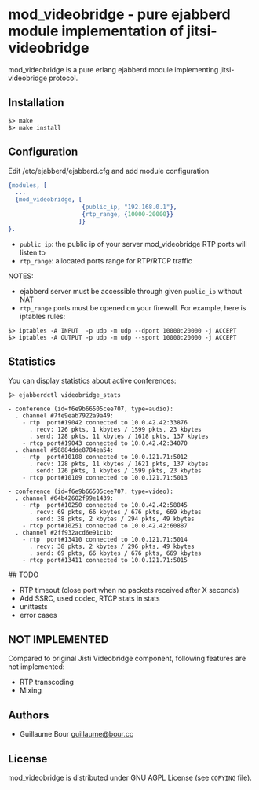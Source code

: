 # mod_videobridge - pure ejabberd module implementation of jitsi-videobridge

mod_videobridge is a pure erlang ejabberd module implementing jitsi-videobridge protocol.


## Installation

```shell
$> make
$> make install
```

## Configuration

Edit /etc/ejabberd/ejabberd.cfg and add module configuration

```erlang
{modules, [
  ...
  {mod_videobridge, [
                     {public_ip, "192.168.0.1"},
                     {rtp_range, {10000-20000}}
                    ]}
}.
```

- `public_ip`: the public ip of your server mod_videobridge RTP ports will listen to
- `rtp_range`: allocated ports range for RTP/RTCP traffic

NOTES:
- ejabberd server must be accessible through given `public_ip` without NAT
- `rtp_range` ports must be opened on your firewall. For example, here is iptables rules:

```shell
$> iptables -A INPUT  -p udp -m udp --dport 10000:20000 -j ACCEPT
$> iptables -A OUTPUT -p udp -m udp --sport 10000:20000 -j ACCEPT
```

## Statistics

You can display statistics about active conferences:
```shell
$> ejabberdctl videobridge_stats

- conference (id=f6e9b66505cee707, type=audio):
  . channel #7fe9eab7922a9a49:
    - rtp  port#19042 connected to 10.0.42.42:33876
      . recv: 126 pkts, 1 kbytes / 1599 pkts, 23 kbytes
      . send: 128 pkts, 11 kbytes / 1618 pkts, 137 kbytes
    - rtcp port#19043 connected to 10.0.42.42:34070
  . channel #58884dde8784ea54:
    - rtp  port#10108 connected to 10.0.121.71:5012
      . recv: 128 pkts, 11 kbytes / 1621 pkts, 137 kbytes
      . send: 126 pkts, 1 kbytes / 1599 pkts, 23 kbytes
    - rtcp port#10109 connected to 10.0.121.71:5013

- conference (id=f6e9b66505cee707, type=video):
  . channel #64b42602f99e1439:
    - rtp  port#10250 connected to 10.0.42.42:58845
      . recv: 69 pkts, 66 kbytes / 676 pkts, 669 kbytes
      . send: 38 pkts, 2 kbytes / 294 pkts, 49 kbytes
    - rtcp port#10251 connected to 10.0.42.42:60887
  . channel #2ff932acd6e91c1b:
    - rtp  port#13410 connected to 10.0.121.71:5014
      . recv: 38 pkts, 2 kbytes / 296 pkts, 49 kbytes
      . send: 69 pkts, 66 kbytes / 676 pkts, 669 kbytes
    - rtcp port#13411 connected to 10.0.121.71:5015
```

## TODO

- RTP timeout (close port when no packets received after X seconds)
- Add SSRC, used codec, RTCP stats in stats
- unittests
- error cases

## NOT IMPLEMENTED

Compared to original Jisti Videobridge component, following features are not implemented:
- RTP transcoding
- Mixing

## Authors

- Guillaume Bour <guillaume@bour.cc>

## License

mod_videobridge is distributed under GNU AGPL License (see `COPYING` file).
